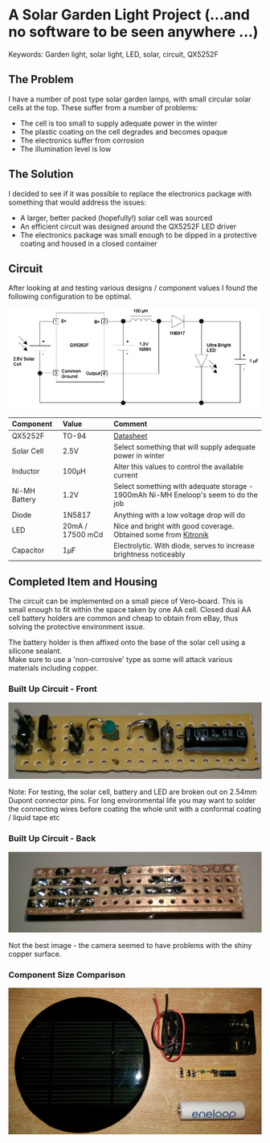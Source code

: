 # A Solar Garden Light Project (...and no software to be seen anywhere ...)

Keywords: Garden light, solar light, LED, solar, circuit, QX5252F

## The Problem

I have a number of post type solar garden lamps, with small circular solar cells at the top.  These suffer from a number of problems:

* The cell is too small to supply adequate power in the winter
* The plastic coating on the cell degrades and becomes opaque
* The electronics suffer from corrosion
* The illumination level is low


## The Solution

I decided to see if it was possible to replace the electronics package with something that would address the issues:

* A larger, better packed (hopefully!) solar cell was sourced
* An efficient circuit was designed around the QX5252F LED driver
* The electronics package was small enough to be dipped in a protective coating and housed in a closed container

## Circuit

After looking at and testing various designs / component values I found the following configuration to be optimal.  

<img src="images/garden light.png"/>

| Component | Value | Comment |
|:---|:---|:---|
| QX5252F | TO-94 |  [Datasheet](https://www.mikrocontroller.net/attachment/158139/QX5252.pdf) |
| Solar Cell | 2.5V | Select something that will supply adequate power in winter |
| Inductor | 100µH | Alter this values to control the available current |
| Ni-MH Battery | 1.2V | Select something with adequate storage - 1900mAh Ni-MH Eneloop's seem to do the job |
| Diode | 1N5817 | Anything with a low voltage drop will do |
| LED | 20mA / 17500 mCd | Nice and bright with good coverage. Obtained some from [Kitronik](https://www.kitronik.co.uk) |
| Capacitor | 1μF | Electrolytic. With diode, serves to increase brightness noticeably |

## Completed Item and Housing

The circuit can be implemented on a small piece of Vero-board.  This is small enough to fit within the space taken by one AA cell. Closed dual AA cell
battery holders are common and cheap to obtain from eBay, thus solving the protective environment issue.

The battery holder is then affixed onto the base of the solar cell using a silicone sealant.  
Make sure to use a 'non-corrosive' type as some will attack various materials including copper.

### Built Up Circuit - Front

<img src="images/device.png"/>

Note: For testing, the solar cell, battery and LED are broken out on 2.54mm Dupont connector pins.  For long environmental life you may
want to solder the connecting wires before coating the whole unit with a conformal coating / liquid tape etc

### Built Up Circuit - Back

<img src="images/back.png"/>

Not the best image - the camera seemed to have problems with the shiny copper surface.

### Component Size Comparison 

<img src="images/components.png"/>
